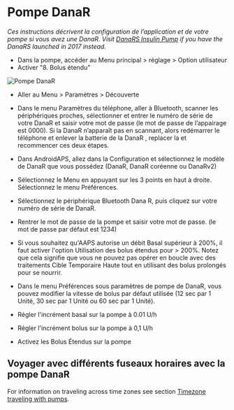 # Pompe DanaR

_Ces instructions décrivent la configuration de l’application et de votre pompe si vous avez une DanaR.  Visit [DanaRS Insulin Pump](./DanaRS-Insulin-Pump.md) if you have the DanaRS launched in 2017 instead._

* Dans la pompe, accéder au Menu principal > réglage > Option utilisateur
* Activer "8. Bolus étendu"

![Pompe DanaR](../images/danar1.png)

* Aller au Menu > Paramètres > Découverte
* Dans le menu Paramètres du téléphone, aller à Bluetooth, scanner les périphériques proches, sélectionner et entrer le numéro de série de votre DanaR et saisir votre mot de passe (le mot de passe de l’appairage est 0000).  Si la DanaR n’apparaît pas en scannant, alors redémarrer le téléphone et enlever la batterie de la DanaR , replacer la et recommencer ces deux étapes.

* Dans AndroidAPS, allez dans la Configuration et sélectionnez le modèle de DanaR que vous possédez (DanaR, DanaR coréenne ou DanaRv2)
* Sélectionnez le Menu en appuyant sur les 3 points en haut à droite. Sélectionnez le menu Préférences.
* Sélectionnez le périphérique Bluetooth Dana R, puis cliquez sur votre numéro de série de DanaR.
* Rentrer le mot de passe de la pompe et saisir votre mot de passe. (le mot de passe par défaut est 1234)
* Si vous souhaitez qu'AAPS autorise un débit Basal supérieur à 200%, il faut activer l'option Utilisation des bolus étendus pour > 200%. Notez que cela signifie que vous ne pouvez pas opérer en boucle avec des traitements Cible Temporaire Haute tout en utilisant des bolus prolongés pour se nourrir.
* Dans le menu Préférences sous paramètres de pompe de DanaR, vous pouvez modifier la vitesse de bolus par défaut utilisée (12 sec par 1 Unité, 30 sec par 1 Unité ou 60 sec par 1 Unité).
* Régler l'incrément basal sur la pompe à 0.01 U/h
* Régler l'incrément bolus sur la pompe à 0,1 U/h
* Activez les Bolus Étendus sur la pompe

## Voyager avec différents fuseaux horaires avec la pompe DanaR

For information on traveling across time zones see section [Timezone traveling with pumps](#timezone-traveling-danarv2-danars).
